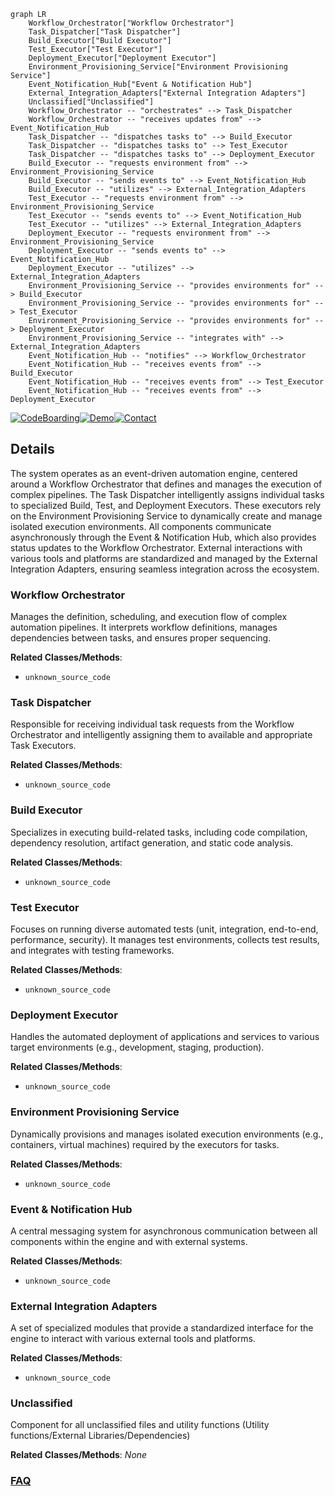 ```mermaid
graph LR
    Workflow_Orchestrator["Workflow Orchestrator"]
    Task_Dispatcher["Task Dispatcher"]
    Build_Executor["Build Executor"]
    Test_Executor["Test Executor"]
    Deployment_Executor["Deployment Executor"]
    Environment_Provisioning_Service["Environment Provisioning Service"]
    Event_Notification_Hub["Event & Notification Hub"]
    External_Integration_Adapters["External Integration Adapters"]
    Unclassified["Unclassified"]
    Workflow_Orchestrator -- "orchestrates" --> Task_Dispatcher
    Workflow_Orchestrator -- "receives updates from" --> Event_Notification_Hub
    Task_Dispatcher -- "dispatches tasks to" --> Build_Executor
    Task_Dispatcher -- "dispatches tasks to" --> Test_Executor
    Task_Dispatcher -- "dispatches tasks to" --> Deployment_Executor
    Build_Executor -- "requests environment from" --> Environment_Provisioning_Service
    Build_Executor -- "sends events to" --> Event_Notification_Hub
    Build_Executor -- "utilizes" --> External_Integration_Adapters
    Test_Executor -- "requests environment from" --> Environment_Provisioning_Service
    Test_Executor -- "sends events to" --> Event_Notification_Hub
    Test_Executor -- "utilizes" --> External_Integration_Adapters
    Deployment_Executor -- "requests environment from" --> Environment_Provisioning_Service
    Deployment_Executor -- "sends events to" --> Event_Notification_Hub
    Deployment_Executor -- "utilizes" --> External_Integration_Adapters
    Environment_Provisioning_Service -- "provides environments for" --> Build_Executor
    Environment_Provisioning_Service -- "provides environments for" --> Test_Executor
    Environment_Provisioning_Service -- "provides environments for" --> Deployment_Executor
    Environment_Provisioning_Service -- "integrates with" --> External_Integration_Adapters
    Event_Notification_Hub -- "notifies" --> Workflow_Orchestrator
    Event_Notification_Hub -- "receives events from" --> Build_Executor
    Event_Notification_Hub -- "receives events from" --> Test_Executor
    Event_Notification_Hub -- "receives events from" --> Deployment_Executor
```

[![CodeBoarding](https://img.shields.io/badge/Generated%20by-CodeBoarding-9cf?style=flat-square)](https://github.com/CodeBoarding/CodeBoarding)[![Demo](https://img.shields.io/badge/Try%20our-Demo-blue?style=flat-square)](https://www.codeboarding.org/diagrams)[![Contact](https://img.shields.io/badge/Contact%20us%20-%20contact@codeboarding.org-lightgrey?style=flat-square)](mailto:contact@codeboarding.org)

## Details

The system operates as an event-driven automation engine, centered around a Workflow Orchestrator that defines and manages the execution of complex pipelines. The Task Dispatcher intelligently assigns individual tasks to specialized Build, Test, and Deployment Executors. These executors rely on the Environment Provisioning Service to dynamically create and manage isolated execution environments. All components communicate asynchronously through the Event & Notification Hub, which also provides status updates to the Workflow Orchestrator. External interactions with various tools and platforms are standardized and managed by the External Integration Adapters, ensuring seamless integration across the ecosystem.

### Workflow Orchestrator
Manages the definition, scheduling, and execution flow of complex automation pipelines. It interprets workflow definitions, manages dependencies between tasks, and ensures proper sequencing.


**Related Classes/Methods**:

- `unknown_source_code`


### Task Dispatcher
Responsible for receiving individual task requests from the Workflow Orchestrator and intelligently assigning them to available and appropriate Task Executors.


**Related Classes/Methods**:

- `unknown_source_code`


### Build Executor
Specializes in executing build-related tasks, including code compilation, dependency resolution, artifact generation, and static code analysis.


**Related Classes/Methods**:

- `unknown_source_code`


### Test Executor
Focuses on running diverse automated tests (unit, integration, end-to-end, performance, security). It manages test environments, collects test results, and integrates with testing frameworks.


**Related Classes/Methods**:

- `unknown_source_code`


### Deployment Executor
Handles the automated deployment of applications and services to various target environments (e.g., development, staging, production).


**Related Classes/Methods**:

- `unknown_source_code`


### Environment Provisioning Service
Dynamically provisions and manages isolated execution environments (e.g., containers, virtual machines) required by the executors for tasks.


**Related Classes/Methods**:

- `unknown_source_code`


### Event & Notification Hub
A central messaging system for asynchronous communication between all components within the engine and with external systems.


**Related Classes/Methods**:

- `unknown_source_code`


### External Integration Adapters
A set of specialized modules that provide a standardized interface for the engine to interact with various external tools and platforms.


**Related Classes/Methods**:

- `unknown_source_code`


### Unclassified
Component for all unclassified files and utility functions (Utility functions/External Libraries/Dependencies)


**Related Classes/Methods**: _None_



### [FAQ](https://github.com/CodeBoarding/GeneratedOnBoardings/tree/main?tab=readme-ov-file#faq)